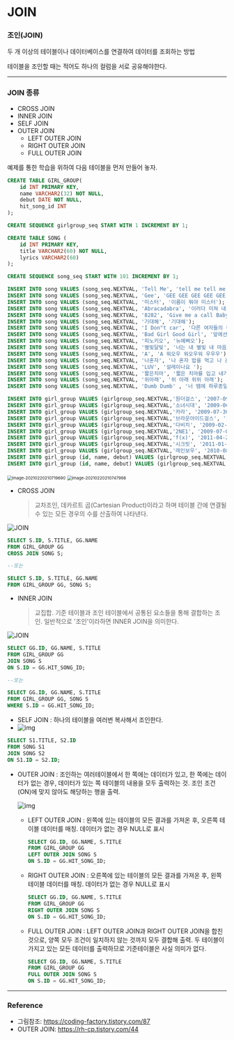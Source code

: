 # JOIN

### 조인(JOIN)

두 개 이상의 테이블이나 데이터베이스를 연결하여 데이터를 조회하는 방법

테이블을 조인할 때는 적어도 하나의 컬럼을 서로 공유해야한다.



---

### JOIN 종류

- CROSS JOIN
- INNER JOIN
- SELF JOIN
- OUTER JOIN
  - LEFT OUTER JOIN
  - RIGHT OUTER JOIN
  - FULL OUTER JOIN



예제를 통한 학습을 위하여 다음 테이블을 먼저 만들어 놓자.

```sql
CREATE TABLE GIRL_GROUP( 
    id INT PRIMARY KEY,
    name VARCHAR2(32) NOT NULL,
    debut DATE NOT NULL,
    hit_song_id INT
);

CREATE SEQUENCE girlgroup_seq START WITH 1 INCREMENT BY 1;

CREATE TABLE SONG (
    id INT PRIMARY KEY,
    title VARCHAR2(60) NOT NULL,
    lyrics VARCHAR2(60)
);

CREATE SEQUENCE song_seq START WITH 101 INCREMENT BY 1;

INSERT INTO song VALUES (song_seq.NEXTVAL, 'Tell Me', 'tell me tell me tetetete tel me');
INSERT INTO song VALUES (song_seq.NEXTVAL, 'Gee', 'GEE GEE GEE GEE GEE BABY BABY'); 
INSERT INTO song VALUES (song_seq.NEXTVAL, '미스터', '이름이 뭐야 미스터'); 
INSERT INTO song VALUES (song_seq.NEXTVAL, 'Abracadabra', '이러다 미쳐 내가 여리여리'); 
INSERT INTO song VALUES (song_seq.NEXTVAL, '8282', 'Give me a call Baby baby'); 
INSERT INTO song VALUES (song_seq.NEXTVAL, '기대해', '기대해'); 
INSERT INTO song VALUES (song_seq.NEXTVAL, 'I Don"t car', '다른 여자들의 다리를'); 
INSERT INTO song VALUES (song_seq.NEXTVAL, 'Bad Girl Good Girl', '앞에선 한 마디 말도'); 
INSERT INTO song VALUES (song_seq.NEXTVAL, '피노키오', '뉴예삐오'); 
INSERT INTO song VALUES (song_seq.NEXTVAL, '별빛달빛', '너는 내 별빛 내 마음의 별빛'); 
INSERT INTO song VALUES (song_seq.NEXTVAL, 'A', 'A 워오우 워오우워 우우우'); 
INSERT INTO song VALUES (song_seq.NEXTVAL, '나혼자', '나 혼자 밥을 먹고 나 혼자 영화 보고'); 
INSERT INTO song VALUES (song_seq.NEXTVAL, 'LUV', '설레이나요 '); 
INSERT INTO song VALUES (song_seq.NEXTVAL, '짧은치마', '짧은 치마를 입고 내가 길을 걸으면'); 
INSERT INTO song VALUES (song_seq.NEXTVAL, '위아래', '위 아래 위위 아래'); 
INSERT INTO song VALUES (song_seq.NEXTVAL, 'Dumb Dumb' , '너 땜에 하루종일'); 

INSERT INTO girl_group VALUES (girlgroup_seq.NEXTVAL,'원더걸스', '2007-09-12',101);
INSERT INTO girl_group VALUES (girlgroup_seq.NEXTVAL,'소녀시대', '2009-06-03', 102);
INSERT INTO girl_group VALUES (girlgroup_seq.NEXTVAL,'카라', '2009-07-30', 103); 
INSERT INTO girl_group VALUES (girlgroup_seq.NEXTVAL,'브라운아이드걸스', '2008-01-17', 104); 
INSERT INTO girl_group VALUES (girlgroup_seq.NEXTVAL,'다비치', '2009-02-27', 105); 
INSERT INTO girl_group VALUES (girlgroup_seq.NEXTVAL,'2NE1', '2009-07-08', 107); 
INSERT INTO girl_group VALUES (girlgroup_seq.NEXTVAL,'f(x)', '2011-04-20', 109); 
INSERT INTO girl_group VALUES (girlgroup_seq.NEXTVAL,'시크릿', '2011-01-06', 110); 
INSERT INTO girl_group VALUES (girlgroup_seq.NEXTVAL,'레인보우', '2010-08-12', 111); 
INSERT INTO girl_group (id, name, debut) VALUES (girlgroup_seq.NEXTVAL,'에프터 스쿨', '2009-11-25'); 
INSERT INTO girl_group (id, name, debut) VALUES (girlgroup_seq.NEXTVAL,'포미닛', '2009-08-28');
```

<img src="C:\Users\oh12s\Desktop\TIL\Coding Test\md-image\image-20210220210719690.png" alt="image-20210220210719690" style="zoom: 67%;" />

<img src="C:\Users\oh12s\Desktop\TIL\Coding Test\md-image\image-20210220210747998.png" alt="image-20210220210747998" style="zoom: 67%;" />

- CROSS JOIN

  > 교차조인, 데카르트 곱(Cartesian Product)이라고 하며 테이블 간에 연결될 수 있는 모든 경우의 수를 산출하여 나타낸다.  

![JOIN](https://t1.daumcdn.net/cfile/tistory/99341D335A8A363D06)

```sql
SELECT S.ID, S.TITLE, GG.NAME
FROM GIRL_GROUP GG
CROSS JOIN SONG S;

--또는

SELECT S.ID, S.TITLE, GG.NAME
FROM GIRL_GROUP GG, SONG S;
```



- INNER JOIN

  > 교집합. 기준 테이블과 조인 테이블에서 공통된 요소들을 통해 결합하는 조인. 일반적으로 '조인'이라하면 INNER JOIN을 의미한다.

![JOIN](https://t1.daumcdn.net/cfile/tistory/99799F3E5A8148D703)

```sql
SELECT GG.ID, GG.NAME, S.TITLE
FROM GIRL_GROUP GG
JOIN SONG S
ON S.ID = GG.HIT_SONG_ID;

--또는

SELECT GG.ID, GG.NAME, S.TITLE
FROM GIRL_GROUP GG, SONG S
WHERE S.ID = GG.HIT_SONG_ID;
```

- SELF JOIN
  :  하나의 테이블을 여러번 복사해서 조인한다.
- ![img](https://camo.githubusercontent.com/3600303a038c6cc6f6189738e96de0f791673b542f84c1895afa9b32a4fb6208/68747470733a2f2f696d67312e6461756d63646e2e6e65742f7468756d622f523132383078302f3f73636f64653d6d746973746f72793226666e616d653d687474702533412532462532466366696c6532352e75662e746973746f72792e636f6d253246696d61676525324639393334314433333541384133363344303631344538)

```SQL
SELECT S1.TITLE, S2.ID
FROM SONG S1
JOIN SONG S2
ON S1.ID = S2.ID;
```



- OUTER JOIN
  : 조인하는 여러테이블에서 한 쪽에는 데이터가 있고, 한 쪽에는 데이터가 없는 경우, 데이터가 있는 쪽 테이블의 내용을 모두 출력하는 것. 조인 조건(ON)에 맞지 않아도 해당하는 행을 출력.

  ![img](https://t1.daumcdn.net/cfile/tistory/26310B3458340C9F1C)

  - LEFT OUTER JOIN
    : 왼쪽에 있는 테이블의 모든 결과를 가져온 후, 오른쪽 테이블 데이터를 매칭. 데이터가 없는 경우 NULL로 표시

    ```SQL
    SELECT GG.ID, GG.NAME, S.TITLE
    FROM GIRL_GROUP GG
    LEFT OUTER JOIN SONG S
    ON S.ID = GG.HIT_SONG_ID;
    ```

  - RIGHT OUTER JOIN
    : 오른쪽에 있는 테이블의 모든 결과를 가져온 후, 왼쪽 테이블 데이터를 매칭. 데이터가 없는 경우 NULL로 표시

    ```SQL
    SELECT GG.ID, GG.NAME, S.TITLE
    FROM GIRL_GROUP GG
    RIGHT OUTER JOIN SONG S
    ON S.ID = GG.HIT_SONG_ID;
    ```

  - FULL OUTER JOIN
    : LEFT OUTER JOIN과 RIGHT OUTER JOIN을 합친 것으로, 양쪽 모두 조건이 일치하지 않는 것까지 모두 결합해 출력. 두 테이블이 가지고 있는 모든 데이터를 출력하므로 기준테이블은 사실 의미가 없다.

    ```SQL
    SELECT GG.ID, GG.NAME, S.TITLE
    FROM GIRL_GROUP GG
    FULL OUTER JOIN SONG S
    ON S.ID = GG.HIT_SONG_ID;
    ```

    

---

### Reference

- 그림참조: https://coding-factory.tistory.com/87
- OUTER JOIN: https://rh-cp.tistory.com/44